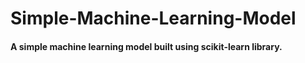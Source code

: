 # Simple-Machine-Learning-Model
#### A simple machine learning model built using scikit-learn library.
